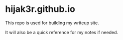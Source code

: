 # hijak3r.github.io

This repo is used for building my writeup site.

It will also be a quick reference for my notes if needed.
